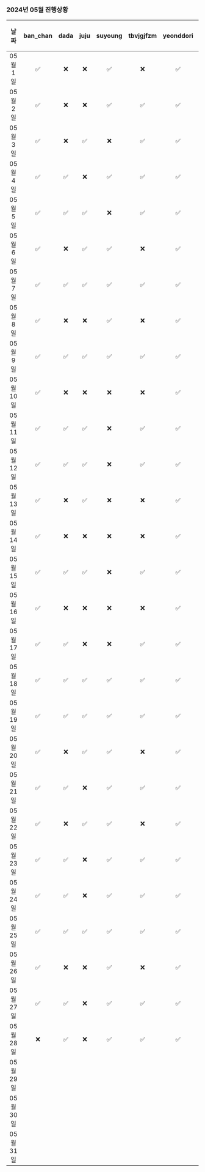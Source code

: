 ### 2024년 05월 진행상황
| 날짜 | ban_chan | dada | juju | suyoung | tbvjgjfzm | yeonddori | 박주은 |
|:---:|:---:|:---:|:---:|:---:|:---:|:---:|:---:|
| 05월 1일 | ✅ | ❌ | ❌ | ✅ | ❌ | ✅ | ❌ |
| 05월 2일 | ✅ | ❌ | ❌ | ✅ | ✅ | ✅ | ❌ |
| 05월 3일 | ✅ | ❌ | ✅ | ❌ | ✅ | ✅ | ❌ |
| 05월 4일 | ✅ | ✅ | ❌ | ✅ | ✅ | ✅ | ❌ |
| 05월 5일 | ✅ | ✅ | ✅ | ❌ | ✅ | ✅ | ❌ |
| 05월 6일 | ✅ | ❌ | ✅ | ✅ | ❌ | ✅ | ❌ |
| 05월 7일 | ✅ | ✅ | ✅ | ✅ | ✅ | ✅ | ❌ |
| 05월 8일 | ✅ | ❌ | ❌ | ✅ | ❌ | ✅ | ❌ |
| 05월 9일 | ✅ | ✅ | ✅ | ✅ | ✅ | ✅ | ❌ |
| 05월 10일 | ✅ | ❌ | ❌ | ❌ | ❌ | ✅ | ❌ |
| 05월 11일 | ✅ | ✅ | ✅ | ❌ | ✅ | ✅ | ❌ |
| 05월 12일 | ✅ | ✅ | ✅ | ❌ | ✅ | ✅ | ❌ |
| 05월 13일 | ✅ | ❌ | ✅ | ❌ | ❌ | ✅ | ✅ |
| 05월 14일 | ✅ | ❌ | ❌ | ❌ | ❌ | ✅ | ❌ |
| 05월 15일 | ✅ | ✅ | ✅ | ❌ | ✅ | ✅ | ✅ |
| 05월 16일 | ✅ | ❌ | ❌ | ❌ | ❌ | ✅ | ❌ |
| 05월 17일 | ✅ | ✅ | ❌ | ❌ | ✅ | ✅ | ❌ |
| 05월 18일 | ✅ | ✅ | ✅ | ✅ | ✅ | ✅ | ✅ |
| 05월 19일 | ✅ | ✅ | ✅ | ✅ | ✅ | ✅ | ✅ |
| 05월 20일 | ✅ | ❌ | ✅ | ✅ | ❌ | ✅ | ✅ |
| 05월 21일 | ✅ | ✅ | ❌ | ✅ | ✅ | ✅ | ❌ |
| 05월 22일 | ✅ | ❌ | ✅ | ✅ | ❌ | ✅ | ✅ |
| 05월 23일 | ✅ | ✅ | ❌ | ✅ | ✅ | ✅ | ❌ |
| 05월 24일 | ✅ | ✅ | ❌ | ✅ | ✅ | ✅ | ❌ |
| 05월 25일 | ✅ | ✅ | ✅ | ✅ | ✅ | ✅ | ✅ |
| 05월 26일 | ✅ | ❌ | ❌ | ✅ | ❌ | ✅ | ❌ |
| 05월 27일 | ✅ | ✅ | ❌ | ✅ | ✅ | ✅ | ❌ |
| 05월 28일 | ❌ | ✅ | ❌ | ✅ | ✅ | ✅ | ❌ |
| 05월 29일 | | | | | | | |
| 05월 30일 | | | | | | | |
| 05월 31일 | | | | | | | |
